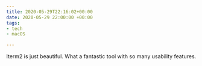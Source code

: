 ```yaml
---
title: 2020-05-29T22:16:02+00:00
date: 2020-05-29 22:00:00 +00:00
tags:
- tech
- macOS

---
```

Iterm2 is just beautiful. What a fantastic tool with so many usability features.
